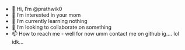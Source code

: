 - 👋 Hi, I’m @prathwik0
- 👀 I’m interested in your mom
- 🌱 I’m currently learning nothing
- 💞️ I’m looking to collaborate on something
- 📫 How to reach me - well for now umm contact me on github ig.... lol idk...

<!---
prathwik0/prathwik0 is a ✨ special ✨ repository because its `README.md` (this file) appears on your GitHub profile.
You can click the Preview link to take a look at your changes.
--->
